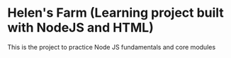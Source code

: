 # Helen's Farm (Learning project built with NodeJS and HTML)

This is the project to practice Node JS fundamentals and core modules
